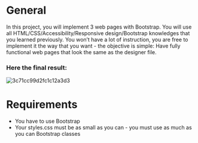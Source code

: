 # General

In this project, you will implement 3 web pages with Bootstrap. You will use all HTML/CSS/Accessibility/Responsive design/Bootstrap knowledges that you learned previously.
You won’t have a lot of instruction, you are free to implement it the way that you want - the objective is simple: Have fully functional web pages that look the same as the designer file.

### Here the final result:

![3c71cc99d2fc1c12a3d3](https://github.com/chris85gillis/atlas-smiling-school/assets/126268722/cfd7367e-1a37-40d3-a792-ab3f3f840bf6)

# Requirements

- You have to use Bootstrap
- Your styles.css must be as small as you can - you must use as much as you can Bootstrap classes
